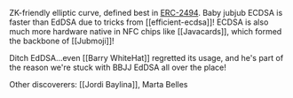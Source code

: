 ZK-friendly elliptic curve, defined best in [ERC-2494](https://eips.ethereum.org/EIPS/eip-2494). Baby jubjub ECDSA is faster than EdDSA due to tricks from [[efficient-ecdsa]]! ECDSA is also much more hardware native in NFC chips like [[Javacards]], which formed the backbone of [[Jubmoji]]!

Ditch EdDSA...even [[Barry WhiteHat]] regretted its usage, and he's part of the reason we're stuck with BBJJ EdDSA all over the place!

Other discoverers: [[Jordi Baylina]], Marta Belles